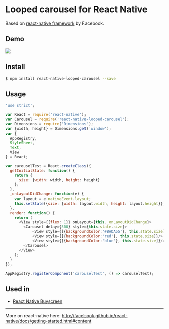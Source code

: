 # Looped carousel for React Native

Based on [react-native framework](https://github.com/facebook/react-native/) by Facebook.



## Demo
![](http://spronin.github.io/img/react.gif)

## Install

```sh
$ npm install react-native-looped-carousel --save
```

## Usage
```js
'use strict';

var React = require('react-native');
var Carousel = require('react-native-looped-carousel');
var Dimensions = require('Dimensions');
var {width, height} = Dimensions.get('window');
var {
  AppRegistry,
  StyleSheet,
  Text,
  View
} = React;

var carouselTest = React.createClass({
  getInitialState: function() {
    return {
      size: {width: width, height: height}
    };
  },
  _onLayoutDidChange: function(e) {
    var layout = e.nativeEvent.layout;
    this.setState({size: {width: layout.width, height: layout.height}});
  },
  render: function() {
    return (
      <View style={{flex: 1}} onLayout={this._onLayoutDidChange}>
        <Carousel delay={500} style={this.state.size}>
            <View style={[{backgroundColor:'#BADA55'}, this.state.size]}/>
            <View style={[{backgroundColor:'red'}, this.state.size]}/>
            <View style={[{backgroundColor:'blue'}, this.state.size]}/>
        </Carousel>
      </View>
    );
  }
});

AppRegistry.registerComponent('carouselTest', () => carouselTest);
```

## Used in
 - [React Native Buyscreen](https://github.com/appintheair/react-native-buyscreen)

----

More on react-native here: http://facebook.github.io/react-native/docs/getting-started.html#content
